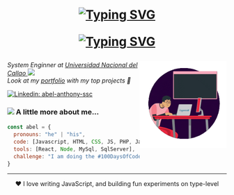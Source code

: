 <!-- START -->
<h1>
  <p align="center">
    <a href="https://git.io/typing-svg"><img src="https://readme-typing-svg.demolab.com?font=Fira+Code&weight=600&size=22&duration=1000&pause=1000&color=F75C7E&center=true&vCenter=true&repeat=false&width=435&lines=Hi%2C+I'm+Abel+Anthony+Ssc" alt="Typing SVG" /></a>
  </p>
  <p align="center">
    <!-- Typing SVG by https://readme-typing-svg.demolab.com/demo/ -->
    <a href="https://github.com/abelssc"><img src="https://readme-typing-svg.demolab.com?font=Fira+Code&weight=600&size=22&pause=1000&color=F75C7E&center=true&vCenter=true&width=435&lines=Full-stack+web+developer+;Experienced+UI%2FUX+Designer+;Always+learning+new+things+" alt="Typing SVG" /></a>
  </p>
</h1>
<!-- RD NO SOPORTA DISPLAY FLEX... -->
<img align="right" src="./assets/programmer.gif" width="200" >

<!-- ABOUT ME-->
<div>
    <em>
      System Enginner at
      <a href="http://www.unac.edu.pe">Universidad Nacional del Callao  </a>
      <img src="https://media.giphy.com/media/fYSnHlufseco8Fh93Z/giphy.gif" width="30">
      <br>
      Look at my
      <a href="https://abelssc.github.io/portfolio/">portfolio</a>
      with my top projects 💼
      <br>
    </em>
</div>


<!-- SOCIAL ICONS -->

[![Linkedin: abel-anthony-ssc](https://img.shields.io/badge/-abelanthonyssc-blue?style=flat-square&logo=Linkedin&logoColor=white&link=https://www.linkedin.com/in/abel-anthony-ssc/)](https://www.linkedin.com/in/abel-anthony-ssc/)

<!-- MORE ABOUT ME -->

### <img src="https://media.giphy.com/media/VgCDAzcKvsR6OM0uWg/giphy.gif" width="50"> A little more about me...  

```javascript
const abel = {
  pronouns: "he" | "his",
  code: [Javascript, HTML, CSS, JS, PHP, Java, SQL ],
  tools: [React, Node, MySql, SqlServer],
  challenge: "I am doing the #100DaysOfCode challenge focused on react and php"
}
```
<hr>
<p align=center>❤️ I love writing JavaScript, and building fun experiments on type-level</p>
